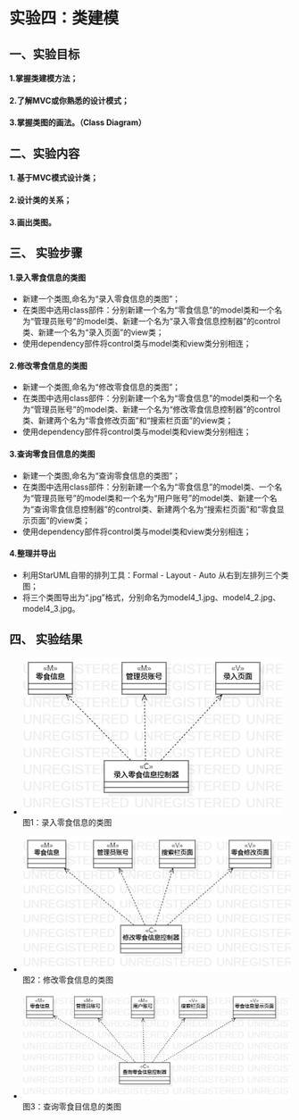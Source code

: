 # 实验四：类建模  

## 一、实验目标
 
#### 1.掌握类建模方法；
#### 2.了解MVC或你熟悉的设计模式；
#### 3.掌握类图的画法。（Class Diagram）

## 二、实验内容  

#### 1. 基于MVC模式设计类；
#### 2.设计类的关系；
#### 3.画出类图。 
  

## 三、 实验步骤

#### 1.录入零食信息的类图
- 新建一个类图,命名为“录入零食信息的类图”；
- 在类图中选用class部件：分别新建一个名为“零食信息”的model类和一个名为“管理员账号”的model类、新建一个名为“录入零食信息控制器”的control类、新建一个名为“录入页面”的view类；
- 使用dependency部件将control类与model类和view类分别相连；

#### 2.修改零食信息的类图
- 新建一个类图,命名为“修改零食信息的类图”；
- 在类图中选用class部件：分别新建一个名为“零食信息”的model类和一个名为“管理员账号”的model类、新建一个名为“修改零食信息控制器”的control类、新建两个名为“零食修改页面”和“搜索栏页面”的view类；
- 使用dependency部件将control类与model类和view类分别相连；

#### 3.查询零食目信息的类图
- 新建一个类图,命名为“查询零食信息的类图”；
- 在类图中选用class部件：分别新建一个名为“零食信息”的model类、一个名为“管理员账号”的model类和一个名为“用户账号”的model类、新建一个名为“查询零食信息控制器”的control类、新建两个名为“搜索栏页面”和“零食显示页面”的view类；
- 使用dependency部件将control类与model类和view类分别相连；

#### 4.整理并导出
- 利用StarUML自带的排列工具：Formal - Layout - Auto 从右到左排列三个类图；
- 将三个类图导出为“.jpg”格式，分别命名为model4_1.jpg、model4_2.jpg、model4_3.jpg。

## 四、 实验结果  

- ![录入零食信息的类图](./model4_1.jpg)  
图1：录入零食信息的类图

- ![修改零食信的类图](./model4_2.jpg)  
图2：修改零食信息的类图

- ![查询零食目信息的类图](./model4_3.jpg)  
图3：查询零食目信息的类图
